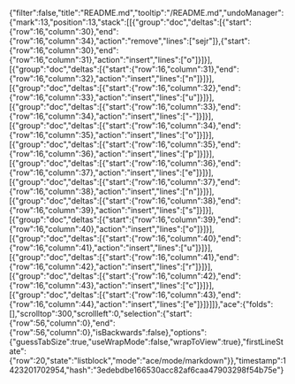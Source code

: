 {"filter":false,"title":"README.md","tooltip":"/README.md","undoManager":{"mark":13,"position":13,"stack":[[{"group":"doc","deltas":[{"start":{"row":16,"column":30},"end":{"row":16,"column":34},"action":"remove","lines":["sejr"]},{"start":{"row":16,"column":30},"end":{"row":16,"column":31},"action":"insert","lines":["o"]}]}],[{"group":"doc","deltas":[{"start":{"row":16,"column":31},"end":{"row":16,"column":32},"action":"insert","lines":["n"]}]}],[{"group":"doc","deltas":[{"start":{"row":16,"column":32},"end":{"row":16,"column":33},"action":"insert","lines":["u"]}]}],[{"group":"doc","deltas":[{"start":{"row":16,"column":33},"end":{"row":16,"column":34},"action":"insert","lines":["-"]}]}],[{"group":"doc","deltas":[{"start":{"row":16,"column":34},"end":{"row":16,"column":35},"action":"insert","lines":["o"]}]}],[{"group":"doc","deltas":[{"start":{"row":16,"column":35},"end":{"row":16,"column":36},"action":"insert","lines":["p"]}]}],[{"group":"doc","deltas":[{"start":{"row":16,"column":36},"end":{"row":16,"column":37},"action":"insert","lines":["e"]}]}],[{"group":"doc","deltas":[{"start":{"row":16,"column":37},"end":{"row":16,"column":38},"action":"insert","lines":["n"]}]}],[{"group":"doc","deltas":[{"start":{"row":16,"column":38},"end":{"row":16,"column":39},"action":"insert","lines":["s"]}]}],[{"group":"doc","deltas":[{"start":{"row":16,"column":39},"end":{"row":16,"column":40},"action":"insert","lines":["o"]}]}],[{"group":"doc","deltas":[{"start":{"row":16,"column":40},"end":{"row":16,"column":41},"action":"insert","lines":["u"]}]}],[{"group":"doc","deltas":[{"start":{"row":16,"column":41},"end":{"row":16,"column":42},"action":"insert","lines":["r"]}]}],[{"group":"doc","deltas":[{"start":{"row":16,"column":42},"end":{"row":16,"column":43},"action":"insert","lines":["c"]}]}],[{"group":"doc","deltas":[{"start":{"row":16,"column":43},"end":{"row":16,"column":44},"action":"insert","lines":["e"]}]}]]},"ace":{"folds":[],"scrolltop":300,"scrollleft":0,"selection":{"start":{"row":56,"column":0},"end":{"row":56,"column":0},"isBackwards":false},"options":{"guessTabSize":true,"useWrapMode":false,"wrapToView":true},"firstLineState":{"row":20,"state":"listblock","mode":"ace/mode/markdown"}},"timestamp":1423201702954,"hash":"3edebdbe166530acc82af6caa47903298f54b75e"}